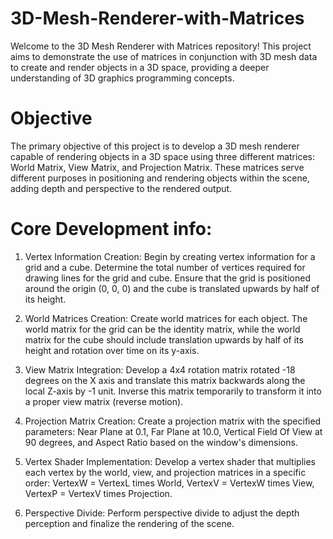 # 3D-Mesh-Renderer-with-Matrices

Welcome to the 3D Mesh Renderer with Matrices repository! This project aims to demonstrate the use of matrices in conjunction with 3D mesh data to create and render objects in a 3D space, providing a deeper understanding of 3D graphics programming concepts.

# Objective

The primary objective of this project is to develop a 3D mesh renderer capable of rendering objects in a 3D space using three different matrices: World Matrix, View Matrix, and Projection Matrix. These matrices serve different purposes in positioning and rendering objects within the scene, adding depth and perspective to the rendered output.

# Core Development info:

1. Vertex Information Creation: Begin by creating vertex information for a grid and a cube. Determine the total number of vertices required for drawing lines for the grid and cube. Ensure that the grid is positioned around the origin (0, 0, 0) and the cube is translated upwards by half of its height.

2. World Matrices Creation: Create world matrices for each object. The world matrix for the grid can be the identity matrix, while the world matrix for the cube should include translation upwards by half of its height and rotation over time on its y-axis.

3. View Matrix Integration: Develop a 4x4 rotation matrix rotated -18 degrees on the X axis and translate this matrix backwards along the local Z-axis by -1 unit. Inverse this matrix temporarily to transform it into a proper view matrix (reverse motion).

4. Projection Matrix Creation: Create a projection matrix with the specified parameters: Near Plane at 0.1, Far Plane at 10.0, Vertical Field Of View at 90 degrees, and Aspect Ratio based on the window's dimensions.

5. Vertex Shader Implementation: Develop a vertex shader that multiplies each vertex by the world, view, and projection matrices in a specific order: VertexW = VertexL times World, VertexV = VertexW times View, VertexP = VertexV times Projection.

6. Perspective Divide: Perform perspective divide to adjust the depth perception and finalize the rendering of the scene.
